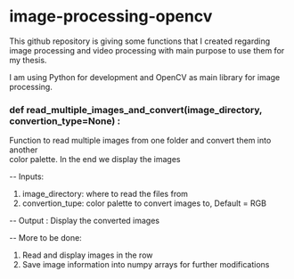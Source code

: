 # image-processing-opencv
This github repository is giving some functions that I created regarding image processing and video processing 
with main purpose to use them for my thesis. 

I am using Python for development and OpenCV as main library for image processing.



 ### def read_multiple_images_and_convert(image_directory, convertion_type=None) :  
 
  Function to read multiple images from one folder and convert them into another  
  color palette. In the end we display the images  

  -- Inputs:   
1) image_directory: where to read the files from  
2) convertion_tupe: color palette to convert images to, Default = RGB  
  
  -- Output : 
Display the converted images   

-- More to be done: 
1) Read and display images in the row  
2) Save image information into numpy arrays for further modifications  

